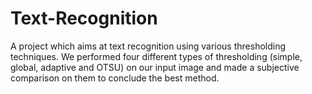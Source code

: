 # Text-Recognition
A project which aims at text recognition using various thresholding techniques. We performed four different types of thresholding (simple, global, adaptive and OTSU) on our input image and made a subjective comparison on them to conclude the best method.
